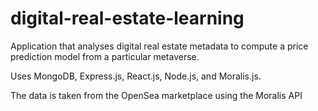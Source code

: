 # digital-real-estate-learning

Application that analyses digital real estate metadata to compute a price prediction model from a particular metaverse. 

Uses MongoDB, Express.js, React.js, Node.js, and Moralis.js.

The data is taken from the OpenSea marketplace using the Moralis API
